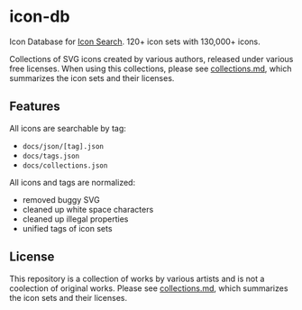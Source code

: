 # icon-db

Icon Database for [Icon Search](https://marmooo.github.io/icon-search/). 120+
icon sets with 130,000+ icons.

Collections of SVG icons created by various authors, released under various free
licenses. When using this collections, please see
[collections.md](./collections.md), which summarizes the icon sets and their
licenses.

## Features

All icons are searchable by tag:

- `docs/json/[tag].json`
- `docs/tags.json`
- `docs/collections.json`

All icons and tags are normalized:

- removed buggy SVG
- cleaned up white space characters
- cleaned up illegal properties
- unified tags of icon sets

## License

This repository is a collection of works by various artists and is not a
coolection of original works. Please see [collections.md](./collections.md),
which summarizes the icon sets and their licenses.
